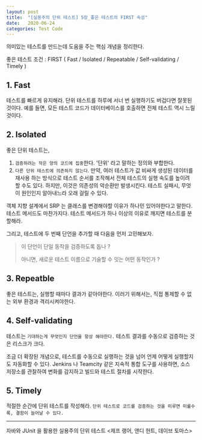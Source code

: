 ```yaml
---
layout: post
title:  "[실용주의 단위 테스트] 5장_좋은 테스트의 FIRST 속성"
date:   2020-06-24
categories: Test Code
---
```


의미있는 테스트를 만드는데 도움을 주는 핵심 개념을 정리한다.

좋은 테스트 조건 : FIRST ( Fast / Isolated / Repeatable / Self-validating / Timely )

## 1. Fast

테스트를 빠르게 유지해라. 단위 테스트를 하루에 서너 번 실행하기도 버겁다면 잘못된 것이다.  예를 들면, 모든 테스트 코드가 데이터베이스를 호출하면 전체 테스트 역시 느릴 것이다.

## 2. Isolated

좋은 단위 테스트는, 

1. `검증하려는 작은 양의 코드에 집중`한다. '단위' 라고 말하는 정의와 부합한다.
2. `다른 단위 테스트에 의존하지 않는다`. 만약, 여러 테스트가 값 비싸게 생성된 데이터를 재사용 하는 방식으로 테스트 순서를 조작해서 전체 테스트의 실행 속도를 높이려 할 수도 있다. 하지만, 이것은 의존성의 악순환만 발생시킨다. 테스트 실패시, 무엇이 원인인지 알아내느라 오래 걸릴 수 있다.

객체 지향 설계에서 SRP 는 클래스를 변경해야할 이유가 하나민 있어야한다고 말한다. 테스트 메서드도 마찬가지다. 테스트 메서드가 하나 이상의 이유로 깨지면 테스트를 분할해라.

그리고, 테스트에 두 번째 단언을 추가할 때 다음을 먼저 고민해보자.

> 이 단언이 단일 동작을 검증하도록 돕나 ? 
>
> 아니면, 새로운 테스트 이름으로 기술할 수 잇는 어떤 동작인가 ?

## 3. Repeatble

좋은 테스트는, 실행할 때마다 결과가 같아야한다. 이러기 위해서는, 직접 통제할 수 없는 외부 환경과 격리시켜야한다.

## 4. Self-validating

테스트는 `기대하는게 무엇인지 단언을 항상 해야한다.` 테스트 결과를 수동으로 검증하는 것은 리스크가 크다.

조금 더 확장된 개념으로, 테스트를 수동으로 실행하는 것을 넘어 언제 어떻게 실행할지도 자동화할 수 있다. Jenkins 나 Teamcity 같은 지속적 통합 도구를 사용하면, 소스 저장소를 관찰하여 변화를 감지하고 빌드와 테스트 절차를 시작한다.

## 5. Timely

적절한 순간에 단위 테스트를 작성해라. `단위 테스트로 코드를 검증하는 것을 미루면 미룰수록, 결함이 늘어날 수 있다.`

---

자바와 JUnit 을 활용한 실용주의 단위 테스트 <제프 랭어, 앤디 헌트, 데이브 토마스>
